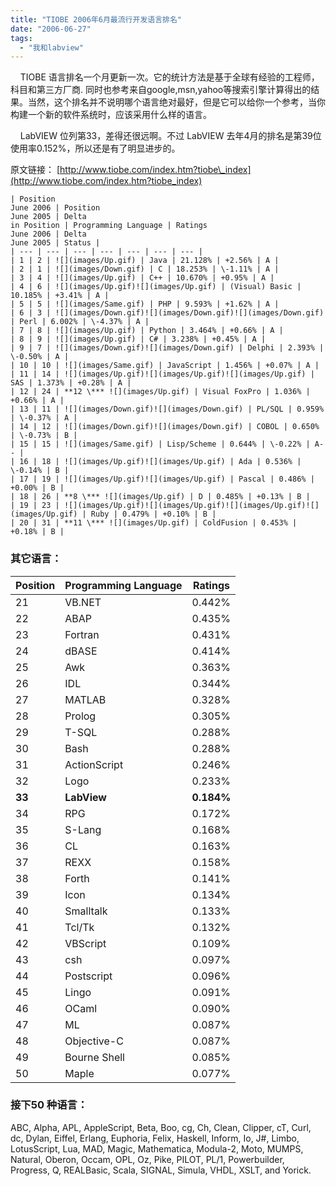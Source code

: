 ```yaml
---
title: "TIOBE 2006年6月最流行开发语言排名"
date: "2006-06-27"
tags: 
  - "我和labview"
---
```


    TIOBE 语言排名一个月更新一次。它的统计方法是基于全球有经验的工程师，科目和第三方厂商. 同时也参考来自google,msn,yahoo等搜索引擎计算得出的结果。当然，这个排名并不说明哪个语言绝对最好，但是它可以给你一个参考，当你构建一个新的软件系统时，应该采用什么样的语言。

    LabVIEW 位列第33，差得还很远啊。不过 LabVIEW 去年4月的排名是第39位使用率0.152%，所以还是有了明显进步的。

原文链接： [http://www.tiobe.com/index.htm?tiobe\_index](http://www.tiobe.com/index.htm?tiobe_index)
```
| Position  
June 2006 | Position  
June 2005 | Delta  
in Position | Programming Language | Ratings  
June 2006 | Delta  
June 2005 | Status |
| --- | --- | --- | --- | --- | --- | --- |
| 1 | 2 | ![](images/Up.gif) | Java | 21.128% | +2.56% | A |
| 2 | 1 | ![](images/Down.gif) | C | 18.253% | \-1.11% | A |
| 3 | 4 | ![](images/Up.gif) | C++ | 10.670% | +0.95% | A |
| 4 | 6 | ![](images/Up.gif)![](images/Up.gif) | (Visual) Basic | 10.185% | +3.41% | A |
| 5 | 5 | ![](images/Same.gif) | PHP | 9.593% | +1.62% | A |
| 6 | 3 | ![](images/Down.gif)![](images/Down.gif)![](images/Down.gif) | Perl | 6.002% | \-4.37% | A |
| 7 | 8 | ![](images/Up.gif) | Python | 3.464% | +0.66% | A |
| 8 | 9 | ![](images/Up.gif) | C# | 3.238% | +0.45% | A |
| 9 | 7 | ![](images/Down.gif)![](images/Down.gif) | Delphi | 2.393% | \-0.50% | A |
| 10 | 10 | ![](images/Same.gif) | JavaScript | 1.456% | +0.07% | A |
| 11 | 14 | ![](images/Up.gif)![](images/Up.gif)![](images/Up.gif) | SAS | 1.373% | +0.28% | A |
| 12 | 24 | **12 \*** ![](images/Up.gif) | Visual FoxPro | 1.036% | +0.66% | A |
| 13 | 11 | ![](images/Down.gif)![](images/Down.gif) | PL/SQL | 0.959% | \-0.37% | A |
| 14 | 12 | ![](images/Down.gif)![](images/Down.gif) | COBOL | 0.650% | \-0.73% | B |
| 15 | 15 | ![](images/Same.gif) | Lisp/Scheme | 0.644% | \-0.22% | A-- |
| 16 | 18 | ![](images/Up.gif)![](images/Up.gif) | Ada | 0.536% | \-0.14% | B |
| 17 | 19 | ![](images/Up.gif)![](images/Up.gif) | Pascal | 0.486% | +0.00% | B |
| 18 | 26 | **8 \*** ![](images/Up.gif) | D | 0.485% | +0.13% | B |
| 19 | 23 | ![](images/Up.gif)![](images/Up.gif)![](images/Up.gif)![](images/Up.gif) | Ruby | 0.479% | +0.10% | B |
| 20 | 31 | **11 \*** ![](images/Up.gif) | ColdFusion | 0.453% | +0.18% | B |
```
### 其它语言：  

| Position | Programming Language | Ratings |
| --- | --- | --- |
| 21 | VB.NET | 0.442% |
| 22 | ABAP | 0.435% |
| 23 | Fortran | 0.431% |
| 24 | dBASE | 0.414% |
| 25 | Awk | 0.363% |
| 26 | IDL | 0.344% |
| 27 | MATLAB | 0.328% |
| 28 | Prolog | 0.305% |
| 29 | T-SQL | 0.288% |
| 30 | Bash | 0.288% |
| 31 | ActionScript | 0.246% |
| 32 | Logo | 0.233% |
| **33** | **LabView** | **0.184%** |
| 34 | RPG | 0.172% |
| 35 | S-Lang | 0.168% |
| 36 | CL | 0.163% |
| 37 | REXX | 0.158% |
| 38 | Forth | 0.141% |
| 39 | Icon | 0.134% |
| 40 | Smalltalk | 0.133% |
| 41 | Tcl/Tk | 0.132% |
| 42 | VBScript | 0.109% |
| 43 | csh | 0.097% |
| 44 | Postscript | 0.096% |
| 45 | Lingo | 0.091% |
| 46 | OCaml | 0.090% |
| 47 | ML | 0.087% |
| 48 | Objective-C | 0.087% |
| 49 | Bourne Shell | 0.085% |
| 50 | Maple | 0.077% |

### 接下50 种语言：

ABC, Alpha, APL, AppleScript, Beta, Boo, cg, Ch, Clean, Clipper, cT, Curl, dc, Dylan, Eiffel, Erlang, Euphoria, Felix, Haskell, Inform, Io, J#, Limbo, LotusScript, Lua, MAD, Magic, Mathematica, Modula-2, Moto, MUMPS, Natural, Oberon, Occam, OPL, Oz, Pike, PILOT, PL/1, Powerbuilder, Progress, Q, REALBasic, Scala, SIGNAL, Simula, VHDL, XSLT, and Yorick.
